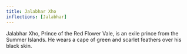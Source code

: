 ```yaml
---
title: Jalabhar Xho
inflections: [Jalabhar]
---
```


Jalabhar Xho, Prince of the Red Flower Vale, is an exile prince from the Summer Islands. He wears a cape of green and scarlet feathers over his black skin. 


